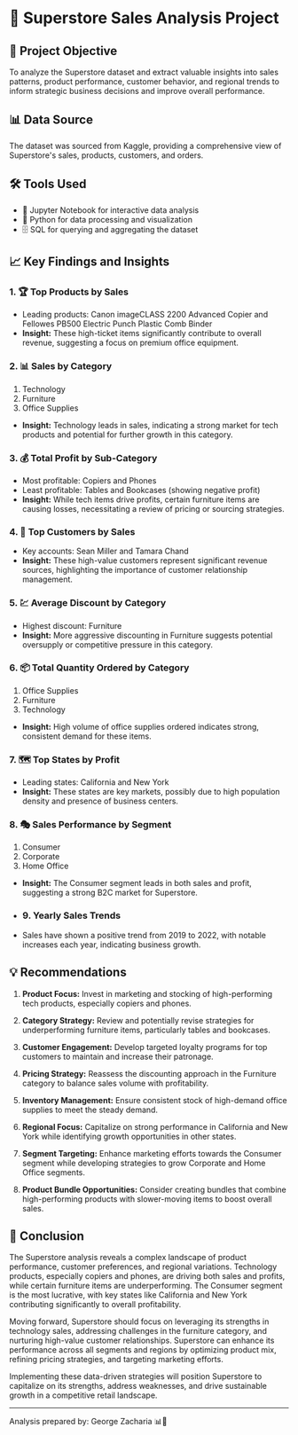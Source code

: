 # 🏪 Superstore Sales Analysis Project

## 🎯 Project Objective
To analyze the Superstore dataset and extract valuable insights into sales patterns, product performance, customer behavior, and regional trends to inform strategic business decisions and improve overall performance.

## 📊 Data Source
The dataset was sourced from Kaggle, providing a comprehensive view of Superstore's sales, products, customers, and orders.

## 🛠️ Tools Used
- 📓 Jupyter Notebook for interactive data analysis
- 🐍 Python for data processing and visualization
- 🗄️ SQL for querying and aggregating the dataset

## 📈 Key Findings and Insights

### 1. 🏆 Top Products by Sales
- Leading products: Canon imageCLASS 2200 Advanced Copier and Fellowes PB500 Electric Punch Plastic Comb Binder
- **Insight:** These high-ticket items significantly contribute to overall revenue, suggesting a focus on premium office equipment.

### 2. 📊 Sales by Category
1. Technology
2. Furniture
3. Office Supplies
- **Insight:** Technology leads in sales, indicating a strong market for tech products and potential for further growth in this category.

### 3. 💰 Total Profit by Sub-Category
- Most profitable: Copiers and Phones
- Least profitable: Tables and Bookcases (showing negative profit)
- **Insight:** While tech items drive profits, certain furniture items are causing losses, necessitating a review of pricing or sourcing strategies.

### 4. 👥 Top Customers by Sales
- Key accounts: Sean Miller and Tamara Chand
- **Insight:** These high-value customers represent significant revenue sources, highlighting the importance of customer relationship management.

### 5. 💹 Average Discount by Category
- Highest discount: Furniture
- **Insight:** More aggressive discounting in Furniture suggests potential oversupply or competitive pressure in this category.

### 6. 📦 Total Quantity Ordered by Category
1. Office Supplies
2. Furniture
3. Technology
- **Insight:** High volume of office supplies ordered indicates strong, consistent demand for these items.

### 7. 🗺️ Top States by Profit
- Leading states: California and New York
- **Insight:** These states are key markets, possibly due to high population density and presence of business centers.

### 8. 🎭 Sales Performance by Segment
1. Consumer
2. Corporate
3. Home Office
- **Insight:** The Consumer segment leads in both sales and profit, suggesting a strong B2C market for Superstore.

- ### 9. Yearly Sales Trends
- Sales have shown a positive trend from 2019 to 2022, with notable increases each year, indicating business growth.


## 💡 Recommendations

1. **Product Focus:** Invest in marketing and stocking of high-performing tech products, especially copiers and phones.

2. **Category Strategy:** Review and potentially revise strategies for underperforming furniture items, particularly tables and bookcases.

3. **Customer Engagement:** Develop targeted loyalty programs for top customers to maintain and increase their patronage.

4. **Pricing Strategy:** Reassess the discounting approach in the Furniture category to balance sales volume with profitability.

5. **Inventory Management:** Ensure consistent stock of high-demand office supplies to meet the steady demand.

6. **Regional Focus:** Capitalize on strong performance in California and New York while identifying growth opportunities in other states.

7. **Segment Targeting:** Enhance marketing efforts towards the Consumer segment while developing strategies to grow Corporate and Home Office segments.

8. **Product Bundle Opportunities:** Consider creating bundles that combine high-performing products with slower-moving items to boost overall sales.

## 🏁 Conclusion

The Superstore analysis reveals a complex landscape of product performance, customer preferences, and regional variations. Technology products, especially copiers and phones, are driving both sales and profits, while certain furniture items are underperforming. The Consumer segment is the most lucrative, with key states like California and New York contributing significantly to overall profitability.

Moving forward, Superstore should focus on leveraging its strengths in technology sales, addressing challenges in the furniture category, and nurturing high-value customer relationships. Superstore can enhance its performance across all segments and regions by optimizing product mix, refining pricing strategies, and targeting marketing efforts.

Implementing these data-driven strategies will position Superstore to capitalize on its strengths, address weaknesses, and drive sustainable growth in a competitive retail landscape.

---

Analysis prepared by: George Zacharia 📊🛒




